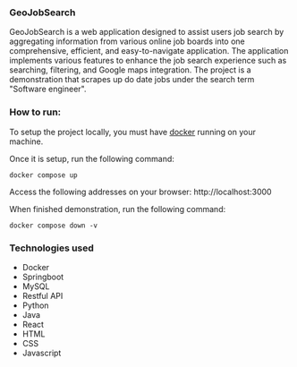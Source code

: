 ### GeoJobSearch
GeoJobSearch is a web application designed to assist users job search by aggregating information from various online job boards into one comprehensive, efficient, and easy-to-navigate application. The application implements various features to enhance the job search experience such as searching, filtering, and Google maps integration. The project is a demonstration that scrapes up do date jobs under the search term "Software engineer". 

### How to run: 
To setup the project locally, you must have [docker](https://www.docker.com/products/docker-desktop/) running on your machine.

Once it is setup, run the following command:
```
docker compose up
```

Access the following addresses on your browser: http://localhost:3000

When finished demonstration, run the following command:
```
docker compose down -v
```

### Technologies used
- Docker
- Springboot
- MySQL
- Restful API
- Python
- Java
- React
- HTML
- CSS
- Javascript

